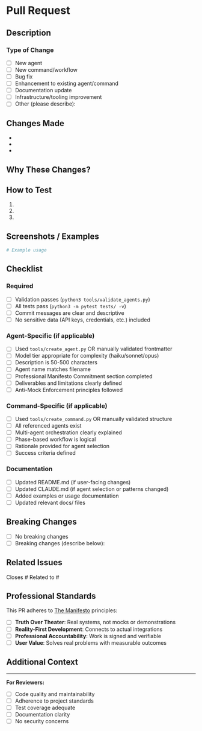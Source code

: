 # Pull Request

## Description

<!-- Provide a clear and concise description of what this PR does -->

### Type of Change

- [ ] New agent
- [ ] New command/workflow
- [ ] Bug fix
- [ ] Enhancement to existing agent/command
- [ ] Documentation update
- [ ] Infrastructure/tooling improvement
- [ ] Other (please describe):

## Changes Made

<!-- List the key changes in this PR -->

-
-
-

## Why These Changes?

<!-- Explain the motivation and context for these changes -->



## How to Test

<!-- Provide step-by-step instructions for testing these changes -->

1.
2.
3.

## Screenshots / Examples

<!-- If applicable, add screenshots or command examples -->

```bash
# Example usage

```

## Checklist

### Required

- [ ] Validation passes (`python3 tools/validate_agents.py`)
- [ ] All tests pass (`python3 -m pytest tests/ -v`)
- [ ] Commit messages are clear and descriptive
- [ ] No sensitive data (API keys, credentials, etc.) included

### Agent-Specific (if applicable)

- [ ] Used `tools/create_agent.py` OR manually validated frontmatter
- [ ] Model tier appropriate for complexity (haiku/sonnet/opus)
- [ ] Description is 50-500 characters
- [ ] Agent name matches filename
- [ ] Professional Manifesto Commitment section completed
- [ ] Deliverables and limitations clearly defined
- [ ] Anti-Mock Enforcement principles followed

### Command-Specific (if applicable)

- [ ] Used `tools/create_command.py` OR manually validated structure
- [ ] All referenced agents exist
- [ ] Multi-agent orchestration clearly explained
- [ ] Phase-based workflow is logical
- [ ] Rationale provided for agent selection
- [ ] Success criteria defined

### Documentation

- [ ] Updated README.md (if user-facing changes)
- [ ] Updated CLAUDE.md (if agent selection or patterns changed)
- [ ] Added examples or usage documentation
- [ ] Updated relevant docs/ files

## Breaking Changes

<!-- List any breaking changes or migrations required -->

- [ ] No breaking changes
- [ ] Breaking changes (describe below):

<!-- If breaking changes, describe the impact and migration path -->



## Related Issues

<!-- Link to related issues -->

Closes #
Related to #

## Professional Standards

This PR adheres to [The Manifesto](../docs/manifesto.md) principles:

- [ ] **Truth Over Theater**: Real systems, not mocks or demonstrations
- [ ] **Reality-First Development**: Connects to actual integrations
- [ ] **Professional Accountability**: Work is signed and verifiable
- [ ] **User Value**: Solves real problems with measurable outcomes

## Additional Context

<!-- Add any other context, dependencies, or notes -->



---

**For Reviewers:**
- [ ] Code quality and maintainability
- [ ] Adherence to project standards
- [ ] Test coverage adequate
- [ ] Documentation clarity
- [ ] No security concerns
